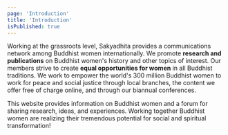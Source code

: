 ```yaml
---
page: 'Introduction'
title: 'Introduction'
isPublished: true
---
```


Working at the grassroots level, Sakyadhita provides a communications network among Buddhist women internationally. We promote **research and publications** on Buddhist women&apos;s history and other topics of interest. Our members strive to create **equal opportunities for women** in all Buddhist traditions. We work to empower the world&apos;s 300 million Buddhist women to work for peace and social justice through local branches, the content we offer free of charge online, and through our biannual conferences.

This website provides information on Buddhist women and a forum for sharing research, ideas, and experiences. Working together Buddhist women are realizing their tremendous potential for social and spiritual transformation!

